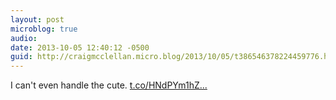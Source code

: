 ```yaml
---
layout: post
microblog: true
audio: 
date: 2013-10-05 12:40:12 -0500
guid: http://craigmcclellan.micro.blog/2013/10/05/t386546378224459776.html
---
```

I can't even handle the cute. [t.co/HNdPYm1hZ...](http://t.co/HNdPYm1hZ5)
